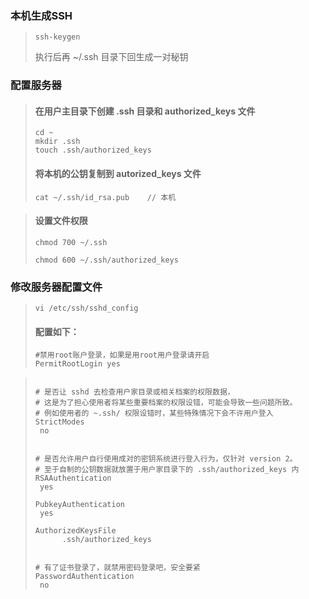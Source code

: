 ### 本机生成SSH

> ```
> ssh-keygen
> ```
>
> 执行后再 ~/.ssh 目录下回生成一对秘钥

### 配置服务器

> #### 在用户主目录下创建 .ssh 目录和 authorized\_keys 文件
>
> ```
> cd ~
> mkdir .ssh
> touch .ssh/authorized_keys
> ```
>
> #### 将本机的公钥复制到 autorized\_keys 文件
>
> ```
> cat ~/.ssh/id_rsa.pub    // 本机
> ```

> #### 设置文件权限
>
> ```
> chmod 700 ~/.ssh
>
> chmod 600 ~/.ssh/authorized_keys
> ```

### 修改服务器配置文件

> ```
> vi /etc/ssh/sshd_config
> ```
>
> #### 配置如下：
>
> ```
> #禁用root账户登录，如果是用root用户登录请开启
> PermitRootLogin yes
> ```

> ```
>
> # 是否让 sshd 去检查用户家目录或相关档案的权限数据，
> # 这是为了担心使用者将某些重要档案的权限设错，可能会导致一些问题所致。
> # 例如使用者的 ~.ssh/ 权限设错时，某些特殊情况下会不许用户登入
> StrictModes
>  no
>
>
> # 是否允许用户自行使用成对的密钥系统进行登入行为，仅针对 version 2。
> # 至于自制的公钥数据就放置于用户家目录下的 .ssh/authorized_keys 内
> RSAAuthentication
>  yes
>
> PubkeyAuthentication
>  yes
>
> AuthorizedKeysFile
>       .ssh/authorized_keys
>
>
> # 有了证书登录了，就禁用密码登录吧，安全要紧
> PasswordAuthentication
>  no
> ```



